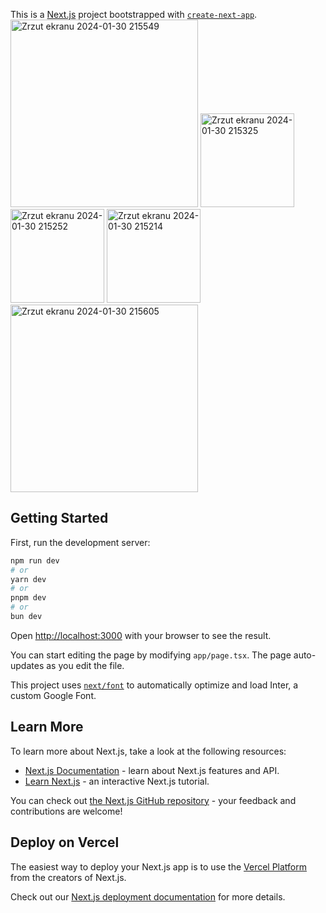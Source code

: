 This is a [Next.js](https://nextjs.org/) project bootstrapped with [`create-next-app`](https://github.com/vercel/next.js/tree/canary/packages/create-next-app).
<img width="300" alt="Zrzut ekranu 2024-01-30 215549" src="https://github.com/ajarek/next-14-ep-27-music-app/assets/61388692/bcb00d56-fd78-4e5c-a6ea-6721d76110a2">
<img width="150" alt="Zrzut ekranu 2024-01-30 215325" src="https://github.com/ajarek/next-14-ep-27-music-app/assets/61388692/fcfd2745-102b-43e4-befd-7eeb6bada5f3">
<img width="150" alt="Zrzut ekranu 2024-01-30 215252" src="https://github.com/ajarek/next-14-ep-27-music-app/assets/61388692/141f633c-157c-4af9-907b-a98983d3e409">
<img width="150" alt="Zrzut ekranu 2024-01-30 215214" src="https://github.com/ajarek/next-14-ep-27-music-app/assets/61388692/accd5799-45cf-4378-a00e-01ffc3738dbf">
<img width="300" alt="Zrzut ekranu 2024-01-30 215605" src="https://github.com/ajarek/next-14-ep-27-music-app/assets/61388692/82e975d8-dc40-4b7f-b3f5-b84f5d30b0ce">




## Getting Started

First, run the development server:

```bash
npm run dev
# or
yarn dev
# or
pnpm dev
# or
bun dev
```

Open [http://localhost:3000](http://localhost:3000) with your browser to see the result.

You can start editing the page by modifying `app/page.tsx`. The page auto-updates as you edit the file.

This project uses [`next/font`](https://nextjs.org/docs/basic-features/font-optimization) to automatically optimize and load Inter, a custom Google Font.

## Learn More

To learn more about Next.js, take a look at the following resources:

- [Next.js Documentation](https://nextjs.org/docs) - learn about Next.js features and API.
- [Learn Next.js](https://nextjs.org/learn) - an interactive Next.js tutorial.

You can check out [the Next.js GitHub repository](https://github.com/vercel/next.js/) - your feedback and contributions are welcome!

## Deploy on Vercel

The easiest way to deploy your Next.js app is to use the [Vercel Platform](https://vercel.com/new?utm_medium=default-template&filter=next.js&utm_source=create-next-app&utm_campaign=create-next-app-readme) from the creators of Next.js.

Check out our [Next.js deployment documentation](https://nextjs.org/docs/deployment) for more details.

